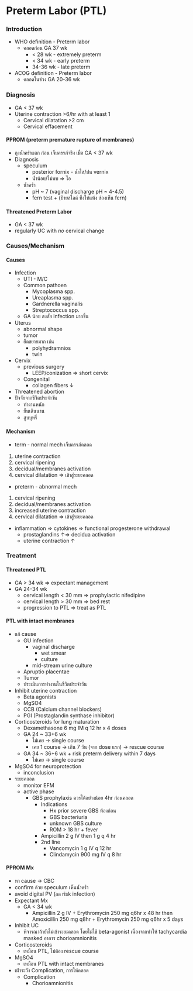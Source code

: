 # Preterm Labor (PTL)

### Introduction

* WHO definition - Preterm labor
  * คลอดก่อน GA 37 wk
    * < 28 wk - extremely preterm
    * < 34 wk - early preterm
    * 34-36 wk - late preterm
* ACOG definition - Preterm labor
  * คลอดในช่วง GA 20-36 wk

### Diagnosis

* GA < 37 wk
* Uterine contraction >6/hr with at least 1
  * Cervical dilatation >2 cm
  * Cervical effacement

#### PPROM (preterm premature rupture of membranes)

* ถุงน้ำคร่ำแตก ก่อน เจ็บครรภ์จริง เมื่อ GA < 37 wk
* Diagnosis
  * speculum
    * posterior fornix - น้ำใส/ปน vernix
    * น้ำน้อย/ไม่พบ => ไอ
  * น้ำคร่ำ
    * pH ~ 7 (vaginal discharge pH ~ 4-4.5)
    * fern test + (ป้ายสไลด์ ทิ้งให้แห้ง ส่องเห็น fern)

#### Threatened Preterm Labor

* GA < 37 wk
* regularly UC with *no* cervical change

### Causes/Mechanism

#### Causes

* Infection
  * UTI - M/C
  * Common pathoen
    * Mycoplasma spp.
    * Ureaplasma spp.
    * Gardnerella vaginalis
    * Streptococcus spp.
  * GA น้อย สงสัย infection มากขึ้น
* Uterus
  * abnormal shape
  * tumor
  * ยืดขยายมาก เช่น
    * polyhydramnios
    * twin
* Cervix
  * previous surgery
    * LEEP/conization => short cervix
  * Congenital
    * collagen fibers ↓
* Threatened abortion
* ปัจจัยจากชีวิตประจำวัน
  * ทำงานหนัก
  * ยืนเดินนาน
  * สูบบุหรี่

#### Mechanism

* term - normal mech เจ็บครรภ์คลอด

 1. uterine contraction
 2. cervical ripening
 3. decidual/membranes activation
 4. cervical dilatation => เข้าสู่ระยะคลอด

* preterm - abnormal mech

 1. cervical ripening
 2. decidual/membranes activation
 3. increased uterine contraction
 4. cervical dilatation => เข้าสู่ระยะคลอด

* inflammation => cytokines => functional progesterone withdrawal
  * prostaglandins ↑=> decidua activation
  * uterine contraction ↑

### Treatment

#### Threatened PTL

* GA > 34 wk => expectant management
* GA 24-34 wk
  * cervical length < 30 mm => prophylactic nifedipine
  * cervical length > 30 mm => bed rest
  * progression to PTL => treat as PTL

#### PTL with intact membranes

* แก้ cause
  * GU infection
    * vaginal discharge
      * wet smear
      * culture
    * mid-stream urine culture
  * Apruptio placentae
  * Tumor
  * ประเมินการทำงานในชีวิตประจำวัน
* Inhibit uterine contraction
  * Beta agonists
  * MgSO4
  * CCB (Calcium channel blockers)
  * PGI (Prostaglandin synthase inhibitor)
* Corticosteroids for lung maturation
  * Dexamethasone 6 mg IM q 12 hr x 4 doses
  * GA 24 ~ 33+6 wk
    * ไม่เคย -> single course
    * เคย 1 course -> เกิน 7 วัน (จาก dose แรก) -> rescue course
  * GA 34 ~ 36+6 wk + risk preterm delivery within 7 days
    * ไม่เคย -> single course
* MgSO4 for neuroprotection
  * inconclusion
* ระยะคลอด
  * monitor EFM
  * active phase
    * GBS prophylaxis ควรได้อย่างน้อย 4hr ก่อนคลอด
      * Indications
        * Hx prior severe GBS ท้องก่อน
        * GBS bacteriuria
        * unknown GBS culture
        * ROM > 18 hr + fever
      * Ampicillin 2 g IV then 1 g q 4 hr
      * 2nd line
        * Vancomycin 1 g IV q 12 hr
        * Clindamycin 900 mg IV q 8 hr

#### PPROM Mx

- หา cause -> CBC
- confirm ด้วย speculum เห็นน้ำคร่ำ
- avoid digital PV (ลด risk infection)
- Expectant Mx
  - GA < 34 wk
    - Ampicillin 2 g IV + Erythromycin 250 mg q6hr x 48 hr then Amoxicillin 250 mg q8hr + Erythromycin 250 mg q6hr x 5 days
- Inhibit UC
  - พิจารณาถ้ายังไม่เข้าระยะคลอด โดยไม่ใช้ beta-agonist เนื่องจากทำให้ tachycardia masked อาการ chorioamnionitis
- Corticosteroids
  - เหมือน PTL, ไม่ต้อง rescue course
- MgSO4
  - เหมือน PTL with intact membranes
- เฝ้าระวัง Complication, การให้คลอด
  - Complication
    - Chorioamnionitis
